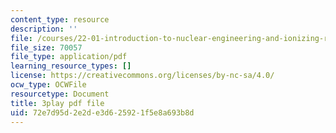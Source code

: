 ```yaml
---
content_type: resource
description: ''
file: /courses/22-01-introduction-to-nuclear-engineering-and-ionizing-radiation-fall-2016/72e7d95d2e2de3d625921f5e8a693b8d_RCSCg40NgD4.pdf
file_size: 70057
file_type: application/pdf
learning_resource_types: []
license: https://creativecommons.org/licenses/by-nc-sa/4.0/
ocw_type: OCWFile
resourcetype: Document
title: 3play pdf file
uid: 72e7d95d-2e2d-e3d6-2592-1f5e8a693b8d
---
```

